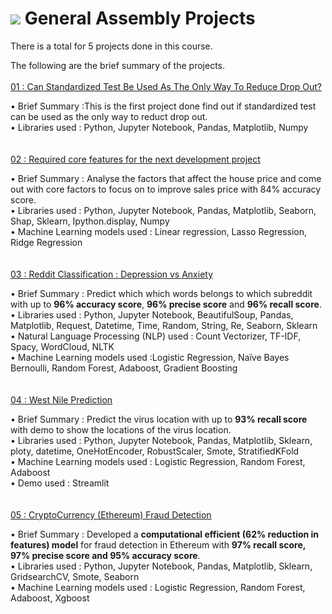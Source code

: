 # ![](https://ga-dash.s3.amazonaws.com/production/assets/logo-9f88ae6c9c3871690e33280fcf557f33.png) General Assembly Projects

There is a total for 5 projects done in this course.

The following are the brief summary of the projects.
<br><br>
[01 : Can Standardized Test Be Used As The Only Way To Reduce Drop Out?](https://github.com/Jimmy-Sudoku/General-Assembly-Projects/tree/main/01%20Project%2001%20-%20Standardized%20test)

• Brief Summary :This is the first project done find out if standardized test can be used as the only way to reduct drop out.
<br>• Libraries used : Python, Jupyter Notebook, Pandas, Matplotlib, Numpy
<br><br><br>
[02 : Required core features for the next development project](https://github.com/Jimmy-Sudoku/General-Assembly-Projects/tree/main/02%20Project%2002%20-%20House%20Price%20Prediction)

• Brief Summary : Analyse the factors that affect the house price and come out with core factors to focus on to improve sales price with 84% accuracy score.
<br>• Libraries used : Python, Jupyter Notebook, Pandas, Matplotlib, Seaborn, Shap, Sklearn, Ipython.display, Numpy
<br>• Machine Learning models used : Linear regression, Lasso Regression, Ridge Regression
<br><br><br>
[03 : Reddit Classification : Depression vs Anxiety](https://github.com/Jimmy-Sudoku/General-Assembly-Projects/tree/main/03%20Project%2003%20-%20Reddit%20Classifications)

• Brief Summary : Predict which which words belongs to which subreddit with up to **96% accuracy score**, **96% precise score** and **96% recall score**.
<br>• Libraries used : Python, Jupyter Notebook, BeautifulSoup, Pandas, Matplotlib, Request, Datetime, Time, Random, String, Re, Seaborn, Sklearn
<br>• Natural Language Processing (NLP) used : Count Vectorizer, TF-IDF, Spacy, WordCloud, NLTK
<br>• Machine Learning models used :Logistic Regression, Naïve Bayes Bernoulli, Random Forest, Adaboost, Gradient Boosting
<br><br><br>
[04 : West Nile Prediction](https://github.com/Jimmy-Sudoku/General-Assembly-Projects/tree/main/04%20Project%2004%20-%20West%20Nile%20Virus%20Detection)

• Brief Summary : Predict the virus location with up to **93% recall score** with demo to show the locations of the virus location.
<br>• Libraries used : Python, Jupyter Notebook, Pandas, Matplotlib, Sklearn, ploty, datetime, OneHotEncoder, RobustScaler, Smote, StratifiedKFold
<br>• Machine Learning models used : Logistic Regression, Random Forest, Adaboost
<br>• Demo used : Streamlit
<br><br><br>
[05 : CryptoCurrency (Ethereum) Fraud Detection](https://github.com/Jimmy-Sudoku/General-Assembly-Projects/tree/main/05%20Capstone%20Project%20-%20Crypto%20Fraud%20Detection)

• Brief Summary : Developed a **computational efficient (62% reduction in features) model** for fraud detection in Ethereum with **97% recall score, 97% precise score and 95% accuracy score**.
<br>• Libraries used : Python, Jupyter Notebook, Pandas, Matplotlib, Sklearn, GridsearchCV, Smote, Seaborn
<br>• Machine Learning models used : Logistic Regression, Random Forest, Adaboost, Xgboost
